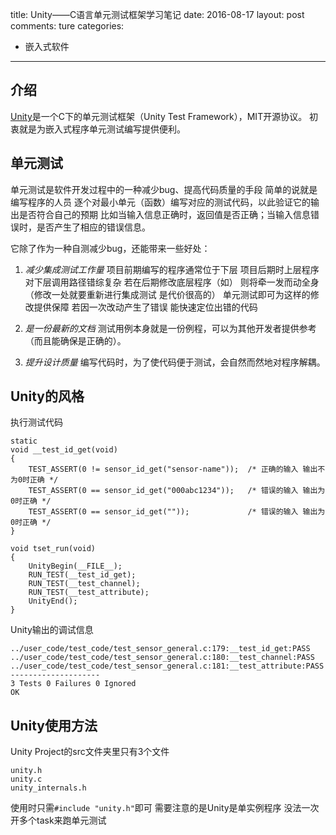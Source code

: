 title: Unity——C语言单元测试框架学习笔记
date: 2016-08-17
layout: post
comments: ture
categories:
- 嵌入式软件
---

## 介绍
[Unity](https://github.com/ThrowTheSwitch/Unity)是一个C下的单元测试框架（Unity Test Framework），MIT开源协议。
初衷就是为嵌入式程序单元测试编写提供便利。

<!--more-->

## 单元测试
单元测试是软件开发过程中的一种减少bug、提高代码质量的手段
简单的说就是 编写程序的人员 逐个对最小单元（函数）编写对应的测试代码，以此验证它的输出是否符合自己的预期
比如当输入信息正确时，返回值是否正确；当输入信息错误时，是否产生了相应的错误信息。

它除了作为一种自测减少bug，还能带来一些好处：

1. _减少集成测试工作量_
项目前期编写的程序通常位于下层 项目后期时上层程序对下层调用路径错综复杂
若在后期修改底层程序（如） 则将牵一发而动全身（修改一处就要重新进行集成测试 是代价很高的）
单元测试即可为这样的修改提供保障 若因一次改动产生了错误 能快速定位出错的代码

2. _是一份最新的文档_
测试用例本身就是一份例程，可以为其他开发者提供参考（而且能确保是正确的）。

3. _提升设计质量_
编写代码时，为了使代码便于测试，会自然而然地对程序解耦。

## Unity的风格

执行测试代码
```
static
void __test_id_get(void)
{
    TEST_ASSERT(0 != sensor_id_get("sensor-name"));  /* 正确的输入 输出不为0时正确 */
    TEST_ASSERT(0 == sensor_id_get("000abc1234"));   /* 错误的输入 输出为0时正确 */
    TEST_ASSERT(0 == sensor_id_get(""));             /* 错误的输入 输出为0时正确 */
}

void tset_run(void)
{
    UnityBegin(__FILE__);
    RUN_TEST(__test_id_get);
    RUN_TEST(__test_channel);
    RUN_TEST(__test_attribute);
    UnityEnd();
}
```

Unity输出的调试信息
```
../user_code/test_code/test_sensor_general.c:179:__test_id_get:PASS
../user_code/test_code/test_sensor_general.c:180:__test_channel:PASS
../user_code/test_code/test_sensor_general.c:181:__test_attribute:PASS
--------------------
3 Tests 0 Failures 0 Ignored
OK
```

## Unity使用方法

Unity Project的src文件夹里只有3个文件
```
unity.h
unity.c
unity_internals.h
```
使用时只需`#include "unity.h"`即可
需要注意的是Unity是单实例程序 没法一次开多个task来跑单元测试

